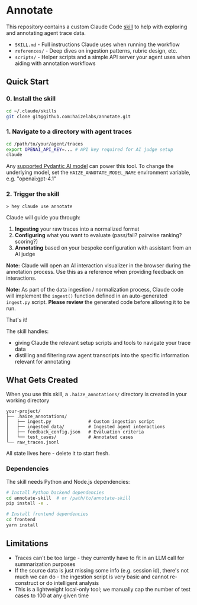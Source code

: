 # Annotate

This repository contains a custom Claude Code [skill](https://docs.claude.com/en/docs/agents-and-tools/agent-skills/overview) to help with exploring and annotating agent trace data.

- `SKILL.md` - Full instructions Claude uses when running the workflow
- `references/` - Deep dives on ingestion patterns, rubric design, etc.
- `scripts/` - Helper scripts and a simple API server your agent uses when aiding with annotation workflows

## Quick Start

### 0. Install the skill
```bash
cd ~/.claude/skills
git clone git@github.com:haizelabs/annotate.git
```

### 1. Navigate to a directory with agent traces

```bash
cd /path/to/your/agent/traces
export OPENAI_API_KEY=... # API key required for AI judge setup
claude
```
Any [supported Pydantic AI model](https://ai.pydantic.dev/models/overview/) can power this tool. To change the underlying model, set the `HAIZE_ANNOTATE_MODEL_NAME` environment variable, e.g. "openai:gpt-4.1"

### 2. Trigger the skill

```
> hey claude use annotate
```

Claude will guide you through:
1. **Ingesting** your raw traces into a normalized format
2. **Configuring** what you want to evaluate (pass/fail? pairwise ranking? scoring?)
3. **Annotating** based on your bespoke configuration with assistant from an AI judge

**Note:** Claude will open an AI interaction visualizer in the browser during the annotation process. Use this as a reference when providing feedback on interactions.

**Note:** As part of the data ingestion / normalization process, Claude code will implement the `ingest()` function defined in an auto-generated `ingest.py` script. **Please review** the generated code before allowing it to be run.

That's it!

The skill handles:
- giving Claude the relevant setup scripts and tools to navigate your trace data
- distilling and filtering raw agent transcripts into the specific information relevant for annotating

## What Gets Created

When you use this skill, a `.haize_annotations/` directory is created in your working directory

```
your-project/
├── .haize_annotations/
│   ├── ingest.py              # Custom ingestion script
│   ├── ingested_data/         # Ingested agent interactions
│   ├── feedback_config.json   # Evaluation criteria
│   └── test_cases/            # Annotated cases
└── raw_traces.jsonl
```

All state lives here - delete it to start fresh. 

### Dependencies

The skill needs Python and Node.js dependencies:

```bash
# Install Python backend dependencies
cd annotate-skill  # or /path/to/annotate-skill
pip install -e .

# Install frontend dependencies
cd frontend
yarn install
```

## Limitations
- Traces can't be too large - they currently have to fit in an LLM call for summarization purposes
- If the source data is just missing some info (e.g. session id), there's not much we can do - the ingestion script is very basic and cannot re-construct or do intelligent analysis
- This is a lightweight local-only tool; we manually cap the number of test cases to 100 at any given time
